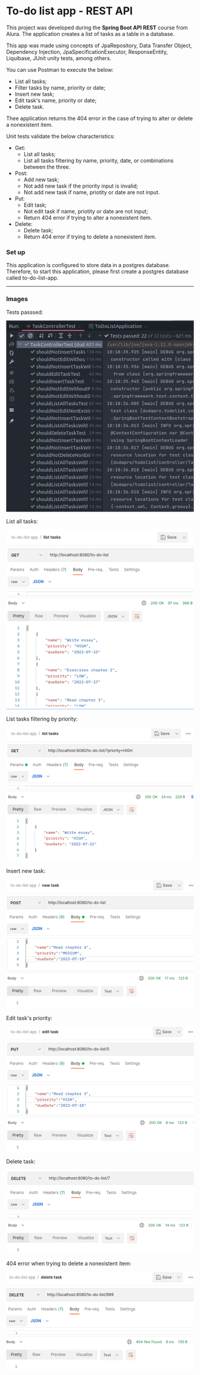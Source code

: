 # To-do list app - REST API

This project was developed during the **Spring Boot API REST** course from Alura. The application creates a list of tasks as a table in a database.

This app was made using concepts of JpaRepository, Data Transfer Object, Dependency Injection, JpaSpecificationExecutor, ResponseEntity, Liquibase, JUnit unity tests, among others.

You can use Postman to execute the below:

- List all tasks;
- Filter tasks by name, priority or date;
- Insert new task;
- Edit task's name, priority or date;
- Delete task.

Thee application returns the 404 error in the case of trying to alter or delete a nonexistent item. 

Unit tests validate the below characteristics:

- Get:
  - List all tasks;
  - List all tasks filtering by name, priority, date, or combinations between the three.
- Post:
  - Add new task;
  - Not add new task if the priority input is invalid;
  - Not add new task if name, priotity or date are not input.
- Put:
  - Edit task;
  - Not edit task if name, priotity or date are not input;
  - Return 404 error if trying to alter a nonexistent item.
- Delete:
  - Delete task;
  - Return 404 error if trying to delete a nonexistent item.

### Set up

This application is configured to store data in a postgres database. Therefore, to start this application, please first create a postgres database called to-do-list-app.

---

### Images

Tests passsed:

![Tests](images/tests-passed.png)

List all tasks:

![List](images/list.png)

List tasks filtering by priority:

![List by priority](images/filtered-list.png)

Insert new task:

![Insert](images/insert.png)

Edit task's priority:

![Edit](images/edit.png)

Delete task:

![Delete](images/delete.png)

404 error when trying to delete a nonexistent item:

![Error 404](images/error-404.png)
